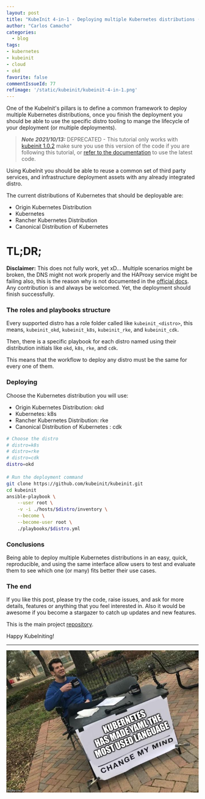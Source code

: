 ```yaml
---
layout: post
title: "KubeInit 4-in-1 - Deploying multiple Kubernetes distributions (K8S, OKD, RKE, and CDK) with the same platform"
author: "Carlos Camacho"
categories:
  - blog
tags:
- kubernetes
- kubeinit
- cloud
- okd
favorite: false
commentIssueId: 77
refimage: '/static/kubeinit/kubeinit-4-in-1.png'
---
```


One of the KubeInit's pillars is to define a common framework to deploy
multiple Kubernetes distributions, once you finish the deployment you should
be able to use the specific distro tooling to mange the lifecycle of your deployment
(or multiple deployments).

>  __*Note 2021/10/13:*__ DEPRECATED - This tutorial only works with
[kubeinit 1.0.2](https://github.com/Kubeinit/kubeinit/releases/tag/1.0.2) make
sure you use this version of the code if you are following this tutorial, or
[refer to the documentation](https://docs.kubeinit.org/) to use the latest code.

Using KubeInit you should be able to reuse a common set of third party services,
and infrastructure deployment assets with any already integrated distro.

The current distributions of Kubernetes that should be deployable are:

* Origin Kubernetes Distribution
* Kubernetes
* Rancher Kubernetes Distribution
* Canonical Distribution of Kubernetes

# TL;DR;

**Disclaimer:** This does not fully work, yet xD...
Multiple scenarios might be broken, the DNS might not work properly
and the HAProxy service might be failing also, this is the reason why is not documented
in the [official docs](https://docs.kubeinit.com). Any contribution is and always be
welcomed. Yet, the deployment should finish successfully.

### The roles and playbooks structure

Every supported distro has a role folder called like `kubeinit_<distro>`, this means,
`kubeinit_okd`, `kubeinit_k8s`, `kubeinit_rke`, and `kubeinit_cdk`.

Then, there is a specific playbook for each distro named using their distribution
initials like `okd`, `k8s`, `rke`, and `cdk`.

This means that the workflow to deploy any distro must be the same for every one of them.

### Deploying

Choose the Kubernetes distribution you will use:

* Origin Kubernetes Distribution: okd
* Kubernetes: k8s
* Rancher Kubernetes Distribution: rke
* Canonical Distribution of Kubernetes : cdk

```bash
# Choose the distro
# distro=k8s
# distro=rke
# distro=cdk
distro=okd

# Run the deployment command
git clone https://github.com/kubeinit/kubeinit.git
cd kubeinit
ansible-playbook \
    --user root \
    -v -i ./hosts/$distro/inventory \
    --become \
    --become-user root \
    ./playbooks/$distro.yml
```

### Conclusions

Being able to deploy multiple Kubernetes distributions in an easy, quick,
reproducible, and using the same interface allow users to test and evaluate
them to see which one (or many) fits better their use cases.

### The end

If you like this post, please try the code, raise issues, and ask for more details, features or
anything that you feel interested in. Also it would be awesome if you become a stargazer to catch up
updates and new features.

This is the main project [repository](https://github.com/kubeinit/kubeinit).

Happy KubeIniting!

---

![](/static/kubeinit/yaml.jpeg)
